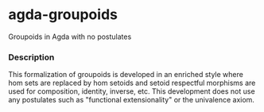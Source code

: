 # agda-groupoids

Groupoids in Agda with no postulates

### Description

This formalization of groupoids is developed in an enriched style
where hom sets are replaced by hom setoids and setoid respectful
morphisms are used for composition, identity, inverse, etc. This
development does not use any postulates such as "functional
extensionality" or the univalence axiom.
